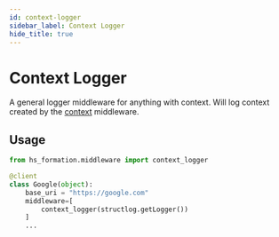 ```yaml
---
id: context-logger
sidebar_label: Context Logger
hide_title: true
---
```

# Context Logger

A general logger middleware for anything with context. Will log context created by the [context](context.md) middleware.

## Usage

```py
from hs_formation.middleware import context_logger

@client
class Google(object):
    base_uri = "https://google.com"
    middleware=[
        context_logger(structlog.getLogger())
    ]
    ...
```
